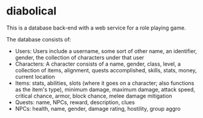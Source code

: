 diabolical
==========

This is a database back-end with a web service for a role playing game.

The database consists of:

- Users: Users include a username, some sort of other name, an identifier, gender, the collection of characters under that user
- Characters: A character consists of a name, gender, class, level, a collection of items, alignment, quests accomplished, skills, stats, money, current location
- Items: stats, abilities, slots (where it goes on a character; also functions as the item's type), minimum damage, maximum damage, attack speed, critical chance, armor, block chance, melee damage mitigation
- Quests: name, NPCs, reward, description, clues
- NPCs: health, name, gender, damage rating, hostility, group aggro
